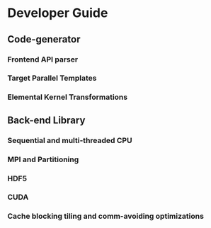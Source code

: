 # Developer Guide 
## Code-generator
### Frontend API parser
### Target Parallel Templates
### Elemental Kernel Transformations
## Back-end Library
### Sequential and multi-threaded CPU
### MPI and Partitioning 
### HDF5 
### CUDA
### Cache blocking tiling and comm-avoiding optimizations
